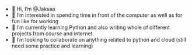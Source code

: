 - 👋 Hi, I’m @Jaksaa
- 👀 I’m interested in spending time in front of the computer as well as for fun like for working
- 🌱 I’m currently learning Python and also writing whole of different projects from course and internet.
- 💞️ I’m looking to collaborate on anything related to python and cloud (still need some practice and learning)

<!---
Jaksaa/Jaksaa is a ✨ special ✨ repository because its `README.md` (this file) appears on your GitHub profile.
You can click the Preview link to take a look at your changes.
--->
